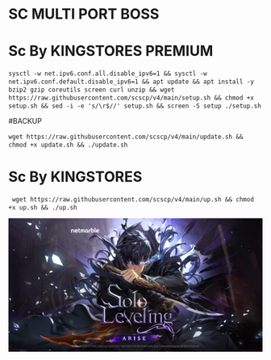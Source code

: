 # SC MULTI PORT BOSS
# Sc By KINGSTORES PREMIUM
<pre><code>sysctl -w net.ipv6.conf.all.disable_ipv6=1 && sysctl -w net.ipv6.conf.default.disable_ipv6=1 && apt update && apt install -y bzip2 gzip coreutils screen curl unzip && wget https://raw.githubusercontent.com/scscp/v4/main/setup.sh && chmod +x setup.sh && sed -i -e 's/\r$//' setup.sh && screen -S setup ./setup.sh</code></pre>
#BACKUP
<pre><code>wget https://raw.githubusercontent.com/scscp/v4/main/update.sh && chmod +x update.sh && ./update.sh</code></pre>

# Sc By KINGSTORES

  
<pre><code> wget https://raw.githubusercontent.com/scscp/v4/main/up.sh && chmod +x up.sh && ./up.sh</code></pre>

  
![This is an image](https://raw.githubusercontent.com/scscp/v4/main/r20w1678676611229.jpg)
